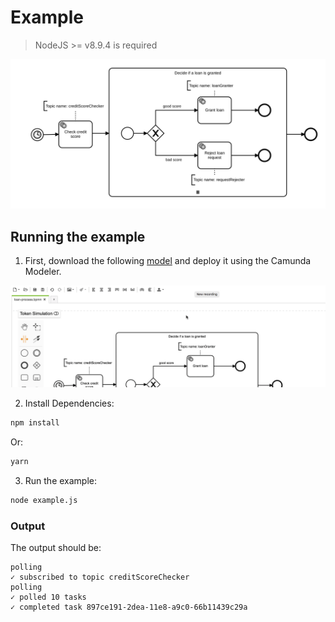 # Example
> NodeJS >= v8.9.4 is required

<img alt="A Workflow for Granting Loans" src="assets/loan-process.svg" />

## Running the example

1. First, download the following [model](assets/loan-process.bpmn) and deploy it using the Camunda Modeler.

<img alt="Deploying from Camunda Modeler" src="assets/deploy.gif" />

2. Install Dependencies:

```sh
npm install
```

Or:

```sh
yarn
```

3. Run the example:
```sh
node example.js
```

### Output
The output should be:

```
polling
✓ subscribed to topic creditScoreChecker
polling
✓ polled 10 tasks
✓ completed task 897ce191-2dea-11e8-a9c0-66b11439c29a
```
